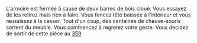 L'armoire est fermée à cause de deux barres de bois cloué. Vous essayez de les retirez mais rien à faire. Vous foncez tête baissée à l'intèrieur et vous reussissez à la casser. Tout d'un coup, des centaines de chauve-souris sortent du meuble. Vous commencez à regretez votre geste. Vous decidez de sortir de cette pièce au [359](359).